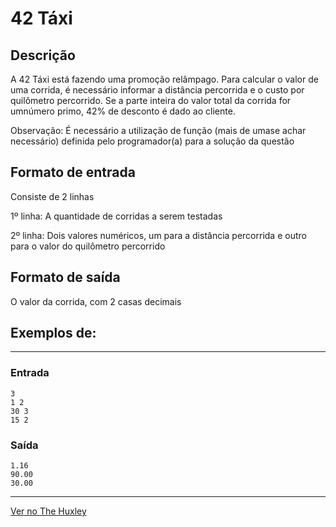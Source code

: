 # 42 Táxi

## Descrição
A 42 Táxi está fazendo uma promoção relâmpago. Para calcular o valor de uma corrida, é necessário informar a distância percorrida e o custo por quilômetro percorrido. Se a parte inteira do valor total da corrida for umnúmero primo, 42% de desconto é dado ao cliente.

Observação: É necessário a utilização de função (mais de umase achar necessário) definida pelo programador(a) para a solução da questão

## Formato de entrada

Consiste de 2 linhas

1º linha: A quantidade de corridas a serem testadas

2º linha: Dois valores numéricos, um para a distância percorrida e outro para o valor do quilômetro percorrido

## Formato de saída

O valor da corrida, com 2 casas decimais

## Exemplos de:
______________________________________
### Entrada

    3
    1 2
    30 3
    15 2

### Saída

    1.16
    90.00
    30.00
______________________________________

[Ver no The Huxley](https://thehuxley.com/problem/3947?quizId=7373)
